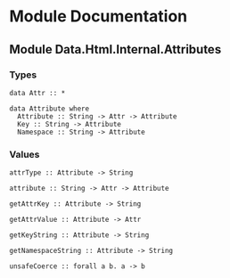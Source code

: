 # Module Documentation

## Module Data.Html.Internal.Attributes

### Types

    data Attr :: *

    data Attribute where
      Attribute :: String -> Attr -> Attribute
      Key :: String -> Attribute
      Namespace :: String -> Attribute


### Values

    attrType :: Attribute -> String

    attribute :: String -> Attr -> Attribute

    getAttrKey :: Attribute -> String

    getAttrValue :: Attribute -> Attr

    getKeyString :: Attribute -> String

    getNamespaceString :: Attribute -> String

    unsafeCoerce :: forall a b. a -> b



